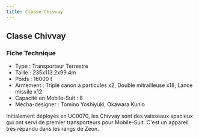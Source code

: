 ```yaml
---
title: Classe Chivvay
---
```


Classe Chivvay
--------------





### Fiche Technique


- Type : Transporteur Terrestre   
- Taille : 235x113.2x99.4m   
- Poids : 16000 t   
- Armement : Triple canon à particules x2, Double mitrailleuse x18, Lance missile x12  
- Capacité en Mobile-Suit : 8  
- Mecha-designer : Tomino Yoshiyuki, Okawara Kunio


Initialement déployés en UC0070, les Chivvay sont des vaisseaux spacieux qui ont servi de premier transporteurs pour Mobile-Suit. C'est un appareil très répandu dans les rangs de Zeon.

